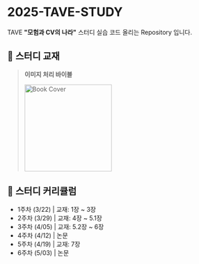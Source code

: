 # 2025-TAVE-STUDY

TAVE **"모험과 CV의 나라"** 스터디 실습 코드 올리는 Repository 입니다.

## 📘 스터디 교재
> **이미지 처리 바이블**
>
> <img src="https://contents.kyobobook.co.kr/sih/fit-in/400x0/pdt/9791140709397.jpg" alt="Book Cover" width="200"/>
>
>

## 📅 스터디 커리큘럼
- 1주차 (3/22) | 교재: 1장 ~ 3장
- 2주차 (3/29) | 교재: 4장 ~ 5.1장
- 3주차 (4/05) | 교재: 5.2장 ~ 6장
- 4주차 (4/12) | 논문
- 5주차 (4/19) | 교재: 7장
- 6주차 (5/03) | 논문




